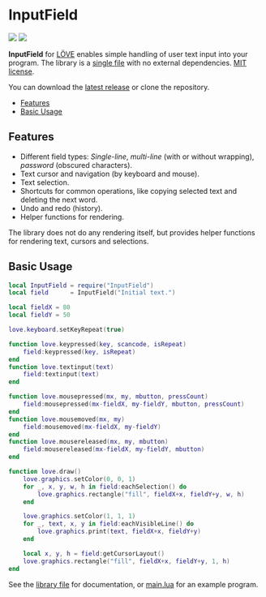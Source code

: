 # InputField

[![](https://img.shields.io/github/release/ReFreezed/InputField.svg)](https://github.com/ReFreezed/InputField/releases/latest)
[![](https://img.shields.io/github/license/ReFreezed/InputField.svg)](https://github.com/ReFreezed/InputField/blob/master/LICENSE.txt)

**InputField** for [LÖVE](https://love2d.org/) enables simple handling of user text input into your program.
The library is a [single file](https://raw.githubusercontent.com/ReFreezed/InputField/master/InputField.lua) with no external dependencies.
[MIT license](LICENSE.txt).

You can download the [latest release](https://github.com/ReFreezed/InputField/releases/latest) or clone the repository.

- [Features](#features)
- [Basic Usage](#basic-usage)



## Features

- Different field types: *Single-line*, *multi-line* (with or without wrapping), *password* (obscured characters).
- Text cursor and navigation (by keyboard and mouse).
- Text selection.
- Shortcuts for common operations, like copying selected text and deleting the next word.
- Undo and redo (history).
- Helper functions for rendering.

The library does not do any rendering itself, but provides helper functions for rendering text, cursors and selections.



## Basic Usage

```lua
local InputField = require("InputField")
local field      = InputField("Initial text.")

local fieldX = 80
local fieldY = 50

love.keyboard.setKeyRepeat(true)

function love.keypressed(key, scancode, isRepeat)
	field:keypressed(key, isRepeat)
end
function love.textinput(text)
	field:textinput(text)
end

function love.mousepressed(mx, my, mbutton, pressCount)
	field:mousepressed(mx-fieldX, my-fieldY, mbutton, pressCount)
end
function love.mousemoved(mx, my)
	field:mousemoved(mx-fieldX, my-fieldY)
end
function love.mousereleased(mx, my, mbutton)
	field:mousereleased(mx-fieldX, my-fieldY, mbutton)
end

function love.draw()
	love.graphics.setColor(0, 0, 1)
	for _, x, y, w, h in field:eachSelection() do
		love.graphics.rectangle("fill", fieldX+x, fieldY+y, w, h)
	end

	love.graphics.setColor(1, 1, 1)
	for _, text, x, y in field:eachVisibleLine() do
		love.graphics.print(text, fieldX+x, fieldY+y)
	end

	local x, y, h = field:getCursorLayout()
	love.graphics.rectangle("fill", fieldX+x, fieldY+y, 1, h)
end
```

See the [library file](https://raw.githubusercontent.com/ReFreezed/InputField/master/InputField.lua) for documentation,
or [main.lua](https://raw.githubusercontent.com/ReFreezed/InputField/master/main.lua) for an example program.


